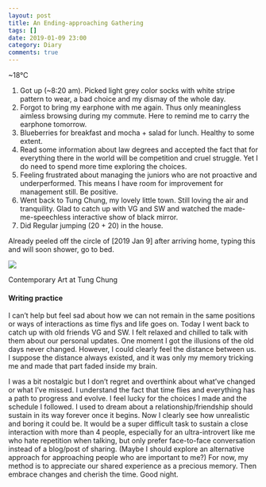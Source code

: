 ```yaml
---
layout: post
title: An Ending-approaching Gathering
tags: []
date: 2019-01-09 23:00
category: Diary
comments: true
---
```

\~18°C

1.  Got up (\~8:20 am). Picked light grey color socks with white
    stripe pattern to wear, a bad choice and my dismay of the whole day.
2.  Forgot to bring my earphone with me again. Thus only meaningless
    aimless browsing during my commute. Here to remind me to carry the
    earphone tomorrow.
3.  Blueberries for breakfast and mocha + salad for lunch. Healthy to
    some extent.
4.  Read some information about law degrees and accepted the fact that
    for everything there in the world will be competition and cruel
    struggle. Yet I do need to spend more time exploring the choices.
5.  Feeling frustrated about managing the juniors who are not proactive
    and underperformed. This means I have room for improvement for
    management still. Be positive.
6.  Went back to Tung Chung, my lovely little town. Still loving the air
    and tranquility. Glad to catch up with VG and SW and watched the
    made-me-speechless interactive show of black mirror.
7.  Did Regular jumping (20 + 20) in the house.

Already peeled off the circle of [2019 Jan 9] after arriving home,
typing this and will soon shower, go to bed.

![](https://cdn-images-1.medium.com/max/800/1*rYO6_WsqwoNSzkTeZ_cyyA.jpeg)

Contemporary Art at Tung Chung

#### Writing practice

I can’t help but feel sad about how we can not remain in the same
positions or ways of interactions as time flys and life goes on. Today I
went back to catch up with old friends VG and SW. I felt relaxed and
chilled to talk with them about our personal updates. One moment I got
the illusions of the old days never changed. However, I could clearly
feel the distance between us. I suppose the distance always existed, and
it was only my memory tricking me and made that part faded inside my
brain.

I was a bit nostalgic but I don’t regret and overthink about what’ve
changed or what I’ve missed. I understand the fact that time flies and
everything has a path to progress and evolve. I feel lucky for the
choices I made and the schedule I followed. I used to dream about a
relationship/friendship should sustain in its way forever once it
begins. Now I clearly see how unrealistic and boring it could be. It
would be a super difficult task to sustain a close interaction with more
than 4 people, especially for an ultra-introvert like me who hate
repetition when talking, but only prefer face-to-face conversation
instead of a blog/post of sharing. (Maybe I should explore an
alternative approach for approaching people who are important to me?)
For now, my method is to appreciate our shared experience as a precious
memory. Then embrace changes and cherish the time. Good night.